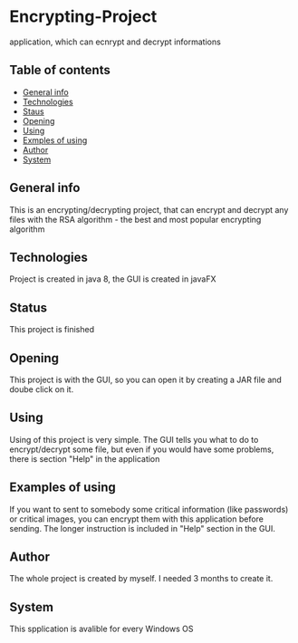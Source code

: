 # Encrypting-Project
application, which can ecnrypt and decrypt informations
## Table of contents
* [General info](#general-info)
* [Technologies](#technologies)
* [Staus](#status)
* [Opening](#opening)
* [Using](#using) 
* [Exmples of using](#examples-of-using)
* [Author](#author)
* [System](#system)

## General info
This is an encrypting/decrypting project, that can encrypt and decrypt any files with the RSA algorithm - the best and
most popular encrypting algorithm

## Technologies
Project is created in java 8, the GUI is created in javaFX

## Status
This project is finished

## Opening
This project is with the GUI, so you can open it by creating a JAR file and doube click on it.

## Using
Using of this project is very simple. The GUI tells you what to do to encrypt/decrypt some file, but even if you would have some problems, there is section "Help" in the application

## Examples of using
If you want to sent to somebody some critical information (like passwords) or critical images, you can encrypt them with this application before sending. The longer instruction is included in "Help" section in the GUI.

## Author
The whole project is created by myself. I needed 3 months to create it.

## System
This spplication is avalible for every Windows OS
